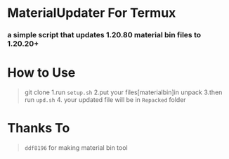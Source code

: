 # MaterialUpdater For Termux

### a simple script that updates 1.20.80 material bin files to 1.20.20+

# How to Use

> git clone
> 1.run ``setup.sh``
> 2.put your files[materialbin]in unpack
> 3.then run ``upd.sh``
> 4. your updated file will be in ``Repacked`` folder

# Thanks To
> ``ddf8196`` for making material bin tool

